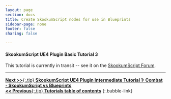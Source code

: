 ```yaml
---
layout: page
section: docs
title: Create SkookumScript nodes for use in Blueprints
sidebar-page: none
footer: false
sharing: false

---
```


#### SkookumScript UE4 Plugin Basic Tutorial 3

This tutorial is currently in transit -- see it on the [SkookumScript Forum](https://skookum.chat/t/basic-tutorial-3-create-skookum-nodes-for-use-in-blueprints/818).


---
[**Next >>**{:.tip} **SkookumScript UE4 Plugin Intermediate Tutorial 1: Combat - SkookumScript vs Blueprints**](/docs/tutorials/combat/)<br/>
[**<< Previous**{:.tip} **Tutorials table of contents**](/docs/tutorials/)
{:.bubble-link}
